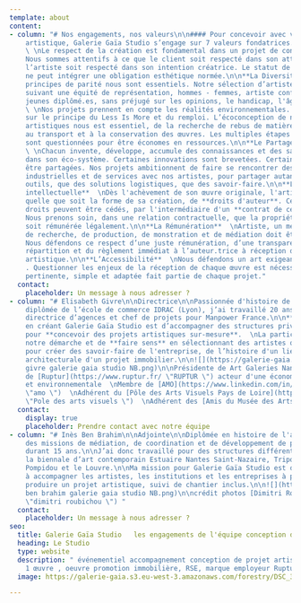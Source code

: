 ```yaml
---
template: about
content:
- column: "# Nos engagements, nos valeurs\n\n#### Pour concevoir avec vous un projet
    artistique, Galerie Gaïa Studio s’engage sur 7 valeurs fondatrices.\n\n**L’Humain**
    \ \nLe respect de la création est fondamental dans un projet de conception artistique.
    Nous sommes attentifs à ce que le client soit respecté dans son attendu et que
    l’artiste soit respecté dans son intention créatrice. Le statut de commande artistique
    ne peut intégrer une obligation esthétique normée.\n\n**La Diversité**  \nLes
    principes de parité nous sont essentiels. Notre sélection d’artistes est assumée
    suivant une équité de représentation, hommes - femmes, artiste confirmé.es - artistes
    jeunes diplômé.es, sans préjugé sur les opinions, le handicap, l'âge ou la nationalité.\n\n**L’Environnement**
    \ \nNos projets prennent en compte les réalités environnementales. Ils sont pensés
    sur le principe du Less Is More et du remploi. L’écoconception de nos projets
    artistiques nous est essentiel, de la recherche de rebus de matière, industrielle,
    au transport et à la conservation des œuvres. Les multiples étapes de production
    sont questionnées pour être économes en ressources.\n\n**Le Partage et la transmission**
    \ \nChacun invente, développe, accumule des connaissances et des savoir-faire
    dans son éco-système. Certaines innovations sont brevetées. Certaines peuvent
    être partagées. Nos projets ambitionnent de faire se rencontrer des entreprises
    industrielles et de services avec nos artistes, pour partager autant des machines
    outils, que des solutions logistiques, que des savoir-faire.\n\n**La Propriété
    intellectuelle**  \nDès l'achèvement de son œuvre originale, l'artiste bénéficie,
    quelle que soit la forme de sa création, de **droits d'auteur**. Certains de ces
    droits peuvent être cédés, par l'intermédiaire d'un **contrat de cession de droits.**
    Nous prenons soin, dans une relation contractuelle, que la propriété intellectuelle
    soit rémunérée légalement.\n\n**La Rémunération**  \nArtiste, un métier. Le travail
    de recherche, de production, de monstration et de médiation doit être rémunéré.
    Nous défendons ce respect d’une juste rémunération, d’une transparence dans notre
    répartition et du règlement immédiat à l’auteur.trice à réception d’une réalisation
    artistique.\n\n**L’Accessibilité**  \nNous défendons un art exigeant et accessible
    . Questionner les enjeux de la réception de chaque œuvre est nécessaire. Une médiation
    pertinente, simple et adaptée fait partie de chaque projet."
  contact:
    placeholder: Un message à nous adresser ?
- column: "# Elisabeth Givre\n\nDirectrice\n\nPassionnée d'histoire de l'art et d'architecture,
    diplômée de l’école de commerce IDRAC (Lyon), j’ai travaillé 20 ans comme
    directrice d’agences et chef de projets pour Manpower France.\n\n**Mon intention**
    en créant Galerie Gaïa Studio est d’accompagner des structures privées et publics
    pour **concevoir des projets artistiques sur-mesure**.  \nLa particularité de
    notre démarche et de **faire sens** en sélectionnant des artistes qui s’inspireront
    pour créer des savoir-faire de l'entreprise, de l’histoire d'un lieu ou de l’intention
    architecturale d'un projet immobilier.\n\n![](https://galerie-gaia.s3.eu-west-3.amazonaws.com/forestry/elisabeth
    givre galerie gaia studio NB.png)\n\nPrésidente de Art Galeries Nantes  \nMembre
    de [Ruptur](https://www.ruptur.fr/ \"RUPTUR \") acteur d'une économie créative
    et environnementale  \nMembre de [AMO](https://www.linkedin.com/in/amo-bretagne-pays-de-loire-961183164/?originalSubdomain=fr
    \"amo \")  \nAdhérent du [Pôle des Arts Visuels Pays de Loire](https://poleartsvisuels-pdl.fr/
    \"Pole des arts visuels \")  \nAdhérent des [Amis du Musée des Arts de Nantes]()"
  contact:
    display: true
    placeholder: Prendre contact avec notre équipe
- column: "# Inès Ben Brahim\n\nAdjointe\n\nDiplômée en histoire de l'art, j’ai mené
    des missions de médiation, de coordination et de développement de projets artistiques
    durant 15 ans.\n\nJ’ai donc travaillé pour des structures différentes comme
    la biennale d’art contemporain Estuaire Nantes Saint-Nazaire, Tripode, le Centre
    Pompidou et le Louvre.\n\nMa mission pour Galerie Gaïa Studio est de continuer
    à accompagner les artistes, les institutions et les entreprises à penser et
    produire un projet artistique, suivi de chantier inclus.\n\n![](https://galerie-gaia.s3.eu-west-3.amazonaws.com/forestry/ines
    ben brahim galerie gaia studio NB.png)\n\ncrédit photos [Dimitri Roubichou](https://galeriegaia.fr/artists/dimitri-roubichou/
    \"dimitri roubichou \") "
  contact:
    placeholder: Un message à nous adresser ?
seo:
  title: Galerie Gaïa Studio   les engagements de l'équipe conception de projet artistique
  heading: Le Studio
  type: website
  description: " événementiel accompagnement conception de projet artistique, 1 immeuble
    1 œuvre , oeuvre promotion immobilière, RSE, marque employeur Ruptur"
  image: https://galerie-gaia.s3.eu-west-3.amazonaws.com/forestry/DSC_3559-2.jpg

---
```

